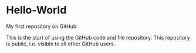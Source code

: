 Hello-World
===========

My first repository on GitHub

This is the start of using the GitHub code and file repository. 
This repository is public, i.e. visible to all other GitHub users.
